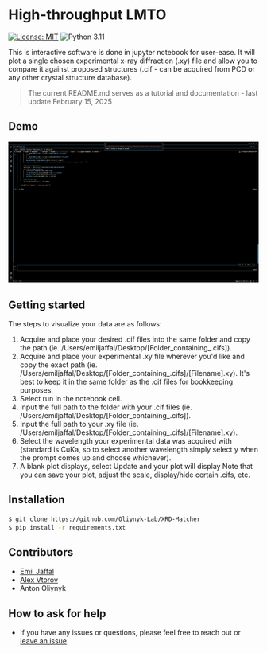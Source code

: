 # High-throughput LMTO

[![License: MIT](https://img.shields.io/badge/License-MIT-yellow.svg)](https://github.com/oliynyk-lab/XRD-Matcher/blob/main/LICENSE)
![Python 3.11](https://img.shields.io/badge/python-3.11-blue.svg)

This is interactive software is done in jupyter notebook for user-ease. It will plot a single chosen experimental x-ray diffraction (.xy) file and allow you to compare it against proposed structures (.cif - can be acquired from PCD or any other crystal structure database). 

> The current README.md serves as a tutorial and documentation - last update February 15, 2025

## Demo

![XRD-demo-gif](assets/XRD_DEMO.gif)

## Getting started

The steps to visualize your data are as follows:
1. Acquire and place your desired .cif files into the same folder and copy the path (ie. /Users/emiljaffal/Desktop/[Folder_containing_.cifs]).
2. Acquire and place your experimental .xy file wherever you'd like and copy the exact path (ie. /Users/emiljaffal/Desktop/[Folder_containing_.cifs]/[Filename].xy).
       It's best to keep it in the same folder as the .cif files for bookkeeping purposes.
3. Select run in the notebook cell.
4. Input the full path to the folder with your .cif files (ie. /Users/emiljaffal/Desktop/[Folder_containing_.cifs]).
5. Input the full path to your .xy file (ie. /Users/emiljaffal/Desktop/[Folder_containing_.cifs]/[Filename].xy).
6. Select the wavelength your experimental data was acquired with (standard is CuKa, so to select another wavelength simply select y when the prompt comes up and choose whichever).
7. A blank plot displays, select Update and your plot will display
       Note that you can save your plot, adjust the scale, display/hide certain .cifs, etc.

## Installation

```bash
$ git clone https://github.com/Oliynyk-Lab/XRD-Matcher
$ pip install -r requirements.txt
```

## Contributors

- [Emil Jaffal](https://github.com/EmilJaffal)
- [Alex Vtorov](https://github.com/AlexV-ops)
- Anton Oliynyk

## How to ask for help

- If you have any issues or questions, please feel free to reach out or
  [leave an issue](https://github.com/Oliynyk-Lab/XRD-Matcher).